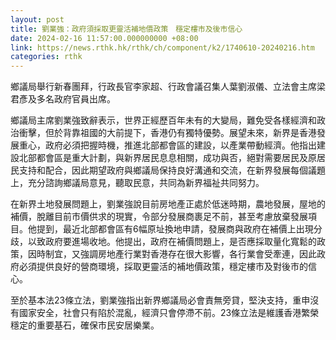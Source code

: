 ```yaml
---
layout: post
title: 劉業強：政府須採取更靈活補地價政策　穩定樓市及後市信心
date: 2024-02-16 11:57:00.000000000 +08:00
link: https://news.rthk.hk/rthk/ch/component/k2/1740610-20240216.htm
categories: rthk
---
```


鄉議局舉行新春團拜，行政長官李家超、行政會議召集人葉劉淑儀、立法會主席梁君彥及多名政府官員出席。

鄉議局主席劉業強致辭表示，世界正經歷百年未有的大變局，難免受各樣經濟和政治衝擊，但於背靠祖國的大前提下，香港仍有獨特優勢。展望未來，新界是香港發展重心，政府必須把握時機，推進北部都會區的建設，以產業帶動經濟。他指出建設北部都會區是重大計劃，與新界居民息息相關，成功與否，絕對需要居民及原居民支持和配合，因此期望政府與鄉議局保持良好溝通和交流，在新界發展每個議題上，充分諮詢鄉議局意見，聽取民意，共同為新界福祉共同努力。

在新界土地發展問題上，劉業強說目前房地產正處於低迷時期，農地發展，屋地的補價，脫離目前市價供求的現實，令部分發展商裹足不前，甚至考慮放棄發展項目。他提到，最近北部都會區有6幅原址換地申請，發展商與政府在補價上出現分歧，以致政府要進場收地。他提出，政府在補價問題上，是否應採取量化寬鬆的政策，因時制宜，又強調房地產行業對香港存在很大影響，各行業會受牽連，因此政府必須提供良好的營商環境，採取更靈活的補地價政策，穩定樓市及對後市的信心。

至於基本法23條立法，劉業強指出新界鄉議局必會責無旁貸，堅決支持，重申沒有國家安全，社會只有陷於混亂，經濟只會停滯不前。23條立法是維護香港繁榮穩定的重要基石，確保市民安居樂業。
